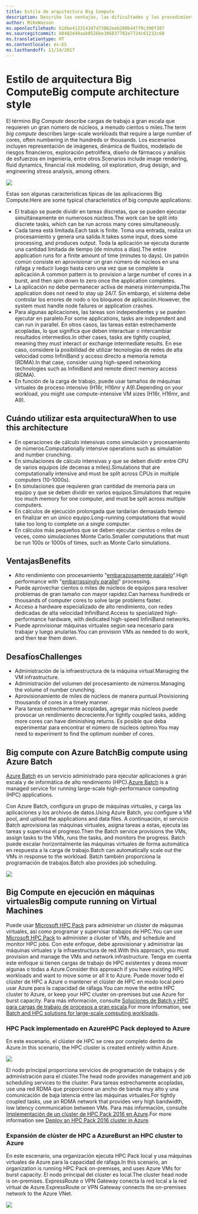 ```yaml
---
title: Estilo de arquitectura Big Compute
description: Describe las ventajas, las dificultades y los procedimientos recomendados para las arquitecturas Big Compute en Azure.
author: MikeWasson
ms.openlocfilehash: b16be4133143d7d73062eeb280b44779c390f387
ms.sourcegitcommit: b0482d49aab0526be386837702e7724c61232c60
ms.translationtype: HT
ms.contentlocale: es-ES
ms.lasthandoff: 11/14/2017
---
```

# <a name="big-compute-architecture-style"></a><span data-ttu-id="977a4-103">Estilo de arquitectura Big Compute</span><span class="sxs-lookup"><span data-stu-id="977a4-103">Big compute architecture style</span></span>

<span data-ttu-id="977a4-104">El término *Big Compute* describe cargas de trabajo a gran escala que requieren un gran número de núcleos, a menudo cientos o miles.</span><span class="sxs-lookup"><span data-stu-id="977a4-104">The term *big compute* describes large-scale workloads that require a large number of cores, often numbering in the hundreds or thousands.</span></span> <span data-ttu-id="977a4-105">Los escenarios incluyen representación de imágenes, dinámica de fluidos, modelado de riesgos financieros, exploración petrolífera, diseño de fármacos y análisis de esfuerzos en ingeniería, entre otros.</span><span class="sxs-lookup"><span data-stu-id="977a4-105">Scenarios include image rendering, fluid dynamics, financial risk modeling, oil exploration, drug design, and engineering stress analysis, among others.</span></span>

![](./images/big-compute-logical.png)

<span data-ttu-id="977a4-106">Estas son algunas características típicas de las aplicaciones Big Compute:</span><span class="sxs-lookup"><span data-stu-id="977a4-106">Here are some typical characteristics of big compute applications:</span></span>

- <span data-ttu-id="977a4-107">El trabajo se puede dividir en tareas discretas, que se pueden ejecutar simultáneamente en numerosos núcleos.</span><span class="sxs-lookup"><span data-stu-id="977a4-107">The work can be split into discrete tasks, which can be run across many cores simultaneously.</span></span>
- <span data-ttu-id="977a4-108">Cada tarea está limitada.</span><span class="sxs-lookup"><span data-stu-id="977a4-108">Each task is finite.</span></span> <span data-ttu-id="977a4-109">Toma una entrada, realiza un procesamiento y genera una salida.</span><span class="sxs-lookup"><span data-stu-id="977a4-109">It takes some input, does some processing, and produces output.</span></span> <span data-ttu-id="977a4-110">Toda la aplicación se ejecuta durante una cantidad limitada de tiempo (de minutos a días).</span><span class="sxs-lookup"><span data-stu-id="977a4-110">The entire application runs for a finite amount of time (minutes to days).</span></span> <span data-ttu-id="977a4-111">Un patrón común consiste en aprovisionar un gran número de núcleos en una ráfaga y reducir luego hasta cero una vez que se complete la aplicación.</span><span class="sxs-lookup"><span data-stu-id="977a4-111">A common pattern is to provision a large number of cores in a burst, and then spin down to zero once the application completes.</span></span> 
- <span data-ttu-id="977a4-112">La aplicación no debe permanecer activa de manera ininterrumpida.</span><span class="sxs-lookup"><span data-stu-id="977a4-112">The application does not need to stay up 24/7.</span></span> <span data-ttu-id="977a4-113">Sin embargo, el sistema debe controlar los errores de nodo o los bloqueos de aplicación.</span><span class="sxs-lookup"><span data-stu-id="977a4-113">However, the system must handle node failures or application crashes.</span></span>
- <span data-ttu-id="977a4-114">Para algunas aplicaciones, las tareas son independientes y se pueden ejecutar en paralelo.</span><span class="sxs-lookup"><span data-stu-id="977a4-114">For some applications, tasks are independent and can run in parallel.</span></span> <span data-ttu-id="977a4-115">En otros casos, las tareas están estrechamente acopladas, lo que significa que deben interactuar o intercambiar resultados intermedios.</span><span class="sxs-lookup"><span data-stu-id="977a4-115">In other cases, tasks are tightly coupled, meaning they must interact or exchange intermediate results.</span></span> <span data-ttu-id="977a4-116">En ese caso, considere la posibilidad de utilizar tecnologías de redes de alta velocidad como InfiniBand y acceso directo a memoria remota (RDMA).</span><span class="sxs-lookup"><span data-stu-id="977a4-116">In that case, consider using high-speed networking technologies such as InfiniBand and remote direct memory access (RDMA).</span></span> 
- <span data-ttu-id="977a4-117">En función de la carga de trabajo, puede usar tamaños de máquinas virtuales de proceso intensivo (H16r, H16mr y A9).</span><span class="sxs-lookup"><span data-stu-id="977a4-117">Depending on your workload, you might use compute-intensive VM sizes (H16r, H16mr, and A9).</span></span>

## <a name="when-to-use-this-architecture"></a><span data-ttu-id="977a4-118">Cuándo utilizar esta arquitectura</span><span class="sxs-lookup"><span data-stu-id="977a4-118">When to use this architecture</span></span>

- <span data-ttu-id="977a4-119">En operaciones de cálculo intensivas como simulación y procesamiento de números.</span><span class="sxs-lookup"><span data-stu-id="977a4-119">Computationally intensive operations such as simulation and number crunching.</span></span>
- <span data-ttu-id="977a4-120">En simulaciones de cálculo intensivas y que se deben dividir entre CPU de varios equipos (de decenas a miles).</span><span class="sxs-lookup"><span data-stu-id="977a4-120">Simulations that are computationally intensive and must be split across CPUs in multiple computers (10-1000s).</span></span>
- <span data-ttu-id="977a4-121">En simulaciones que requieren gran cantidad de memoria para un equipo y que se deben dividir en varios equipos.</span><span class="sxs-lookup"><span data-stu-id="977a4-121">Simulations that require too much memory for one computer, and must be split across multiple computers.</span></span>
- <span data-ttu-id="977a4-122">En cálculos de ejecución prolongada que tardarían demasiado tiempo en finalizar en un único equipo.</span><span class="sxs-lookup"><span data-stu-id="977a4-122">Long-running computations that would take too long to complete on a single computer.</span></span>
- <span data-ttu-id="977a4-123">En cálculos más pequeños que se deben ejecutar cientos o miles de veces, como simulaciones Monte Carlo.</span><span class="sxs-lookup"><span data-stu-id="977a4-123">Smaller computations that must be run 100s or 1000s of times, such as Monte Carlo simulations.</span></span>

## <a name="benefits"></a><span data-ttu-id="977a4-124">Ventajas</span><span class="sxs-lookup"><span data-stu-id="977a4-124">Benefits</span></span>

- <span data-ttu-id="977a4-125">Alto rendimiento con procesamiento "[embarazosamente paralelo][embarrassingly-parallel]".</span><span class="sxs-lookup"><span data-stu-id="977a4-125">High performance with "[embarrassingly parallel][embarrassingly-parallel]" processing.</span></span>
- <span data-ttu-id="977a4-126">Puede aprovechar cientos o miles de núcleos de equipos para resolver problemas de gran tamaño con mayor rapidez.</span><span class="sxs-lookup"><span data-stu-id="977a4-126">Can harness hundreds or thousands of computer cores to solve large problems faster.</span></span>
- <span data-ttu-id="977a4-127">Acceso a hardware especializado de alto rendimiento, con redes dedicadas de alta velocidad InfiniBand.</span><span class="sxs-lookup"><span data-stu-id="977a4-127">Access to specialized high-performance hardware, with dedicated high-speed InfiniBand networks.</span></span>
- <span data-ttu-id="977a4-128">Puede aprovisionar máquinas virtuales según sea necesario para trabajar y luego anularlas.</span><span class="sxs-lookup"><span data-stu-id="977a4-128">You can provision VMs as needed to do work, and then tear them down.</span></span> 

## <a name="challenges"></a><span data-ttu-id="977a4-129">Desafíos</span><span class="sxs-lookup"><span data-stu-id="977a4-129">Challenges</span></span>

- <span data-ttu-id="977a4-130">Administración de la infraestructura de la máquina virtual.</span><span class="sxs-lookup"><span data-stu-id="977a4-130">Managing the VM infrastructure.</span></span>
- <span data-ttu-id="977a4-131">Administración del volumen del procesamiento de números.</span><span class="sxs-lookup"><span data-stu-id="977a4-131">Managing the volume of number crunching.</span></span> 
- <span data-ttu-id="977a4-132">Aprovisionamiento de miles de núcleos de manera puntual.</span><span class="sxs-lookup"><span data-stu-id="977a4-132">Provisioning thousands of cores in a timely manner.</span></span>
- <span data-ttu-id="977a4-133">Para tareas estrechamente acopladas, agregar más núcleos puede provocar un rendimiento decreciente.</span><span class="sxs-lookup"><span data-stu-id="977a4-133">For tightly coupled tasks, adding more cores can have diminishing returns.</span></span> <span data-ttu-id="977a4-134">Es posible que deba experimentar para encontrar el número de núcleos óptimo.</span><span class="sxs-lookup"><span data-stu-id="977a4-134">You may need to experiment to find the optimum number of cores.</span></span>

## <a name="big-compute-using-azure-batch"></a><span data-ttu-id="977a4-135">Big compute con Azure Batch</span><span class="sxs-lookup"><span data-stu-id="977a4-135">Big compute using Azure Batch</span></span>

<span data-ttu-id="977a4-136">[Azure Batch][batch] es un servicio administrado para ejecutar aplicaciones a gran escala y de informática de alto rendimiento (HPC).</span><span class="sxs-lookup"><span data-stu-id="977a4-136">[Azure Batch][batch] is a managed service for running large-scale high-performance computing (HPC) applications.</span></span>

<span data-ttu-id="977a4-137">Con Azure Batch, configura un grupo de máquinas virtuales, y carga las aplicaciones y los archivos de datos.</span><span class="sxs-lookup"><span data-stu-id="977a4-137">Using Azure Batch, you configure a VM pool, and upload the applications and data files.</span></span> <span data-ttu-id="977a4-138">A continuación, el servicio Batch aprovisiona las máquinas virtuales, asigna tareas a estas, ejecuta las tareas y supervisa el progreso.</span><span class="sxs-lookup"><span data-stu-id="977a4-138">Then the Batch service provisions the VMs, assign tasks to the VMs, runs the tasks, and monitors the progress.</span></span> <span data-ttu-id="977a4-139">Batch puede escalar horizontalmente las máquinas virtuales de forma automática en respuesta a la carga de trabajo.</span><span class="sxs-lookup"><span data-stu-id="977a4-139">Batch can automatically scale out the VMs in response to the workload.</span></span> <span data-ttu-id="977a4-140">Batch también proporciona la programación de trabajos.</span><span class="sxs-lookup"><span data-stu-id="977a4-140">Batch also provides job scheduling.</span></span>

![](./images/big-compute-batch.png) 

## <a name="big-compute-running-on-virtual-machines"></a><span data-ttu-id="977a4-141">Big Compute en ejecución en máquinas virtuales</span><span class="sxs-lookup"><span data-stu-id="977a4-141">Big compute running on Virtual Machines</span></span>

<span data-ttu-id="977a4-142">Puede usar [Microsoft HPC Pack][hpc-pack] para administrar un clúster de máquinas virtuales, así como programar y supervisar trabajos de HPC.</span><span class="sxs-lookup"><span data-stu-id="977a4-142">You can use [Microsoft HPC Pack][hpc-pack] to administer a cluster of VMs, and schedule and monitor HPC jobs.</span></span> <span data-ttu-id="977a4-143">Con este enfoque, debe aprovisionar y administrar las máquinas virtuales y la infraestructura de red.</span><span class="sxs-lookup"><span data-stu-id="977a4-143">With this approach, you must provision and manage the VMs and network infrastructure.</span></span> <span data-ttu-id="977a4-144">Tenga en cuenta este enfoque si tienen cargas de trabajo de HPC existentes y desea mover algunas o todas a Azure.</span><span class="sxs-lookup"><span data-stu-id="977a4-144">Consider this approach if you have existing HPC workloads and want to move some or all it to Azure.</span></span> <span data-ttu-id="977a4-145">Puede mover todo el clúster de HPC a Azure o mantener el clúster de HPC en modo local pero usar Azure para la capacidad de ráfaga.</span><span class="sxs-lookup"><span data-stu-id="977a4-145">You can move the entire HPC cluster to Azure, or keep your HPC cluster on-premises but use Azure for burst capacity.</span></span> <span data-ttu-id="977a4-146">Para más información, consulte [Soluciones de Batch y HPC para cargas de trabajo de procesos a gran escala][batch-hpc-solutions].</span><span class="sxs-lookup"><span data-stu-id="977a4-146">For more information, see [Batch and HPC solutions for large-scale computing workloads][batch-hpc-solutions].</span></span>

### <a name="hpc-pack-deployed-to-azure"></a><span data-ttu-id="977a4-147">HPC Pack implementado en Azure</span><span class="sxs-lookup"><span data-stu-id="977a4-147">HPC Pack deployed to Azure</span></span>

<span data-ttu-id="977a4-148">En este escenario, el clúster de HPC se crea por completo dentro de Azure.</span><span class="sxs-lookup"><span data-stu-id="977a4-148">In this scenario, the HPC cluster is created entirely within Azure.</span></span>

![](./images/big-compute-iaas.png) 
 
<span data-ttu-id="977a4-149">El nodo principal proporciona servicios de programación de trabajos y de administración para el clúster.</span><span class="sxs-lookup"><span data-stu-id="977a4-149">The head node provides management and job scheduling services to the cluster.</span></span> <span data-ttu-id="977a4-150">Para tareas estrechamente acopladas, use una red RDMA que proporcione un ancho de banda muy alto y una comunicación de baja latencia entre las máquinas virtuales.</span><span class="sxs-lookup"><span data-stu-id="977a4-150">For tightly coupled tasks, use an RDMA network that provides very high bandwidth, low latency communication between VMs.</span></span> <span data-ttu-id="977a4-151">Para más información, consulte [Implementación de un clúster de HPC Pack 2016 en Azure][deploy-hpc-azure].</span><span class="sxs-lookup"><span data-stu-id="977a4-151">For more information see [Deploy an HPC Pack 2016 cluster in Azure][deploy-hpc-azure].</span></span>

### <a name="burst-an-hpc-cluster-to-azure"></a><span data-ttu-id="977a4-152">Expansión de clúster de HPC a Azure</span><span class="sxs-lookup"><span data-stu-id="977a4-152">Burst an HPC cluster to Azure</span></span>

<span data-ttu-id="977a4-153">En este escenario, una organización ejecuta HPC Pack local y usa máquinas virtuales de Azure para la capacidad de ráfaga.</span><span class="sxs-lookup"><span data-stu-id="977a4-153">In this scenario, an organization is running HPC Pack on-premises, and uses Azure VMs for burst capacity.</span></span> <span data-ttu-id="977a4-154">El nodo principal del clúster es local.</span><span class="sxs-lookup"><span data-stu-id="977a4-154">The cluster head node is on-premises.</span></span> <span data-ttu-id="977a4-155">ExpressRoute o VPN Gateway conecta la red local a la red virtual de Azure.</span><span class="sxs-lookup"><span data-stu-id="977a4-155">ExpressRoute or VPN Gateway connects the on-premises network to the Azure VNet.</span></span>

![](./images/big-compute-hybrid.png) 


[batch]: /azure/batch/
[batch-hpc-solutions]: /azure/batch/batch-hpc-solutions
[deploy-hpc-azure]: /azure/virtual-machines/windows/hpcpack-2016-cluster
[embarrassingly-parallel]: https://en.wikipedia.org/wiki/Embarrassingly_parallel
[hpc-pack]: https://technet.microsoft.com/library/cc514029

 
